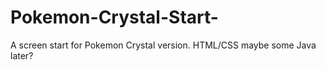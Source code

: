 # Pokemon-Crystal-Start-
A screen start for Pokemon Crystal version. HTML/CSS maybe some Java later?
